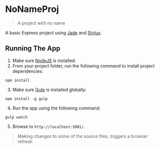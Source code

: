 # NoNameProj

> A project with no name

A basic Express project using [Jade](https://www.npmjs.com/package/jade) and [Stylus](http://stylus-lang.com/).

## Running The App

1) Make sure [NodeJS](https://nodejs.org/en/) is installed.
2) From your project folder, run the following command to install project dependencies:

  ```shell
  npm install
  ```
3) Make sure [Gulp](http://gulpjs.com/) is installed globally:

  ```shell
  npm install -g gulp
  ```
4) Run the app using the following command:

  ```shell
  gulp watch
  ```
5) Browse to `http://localhost:3001/`.
> Making changes to some of the source files, triggers a browser refresh